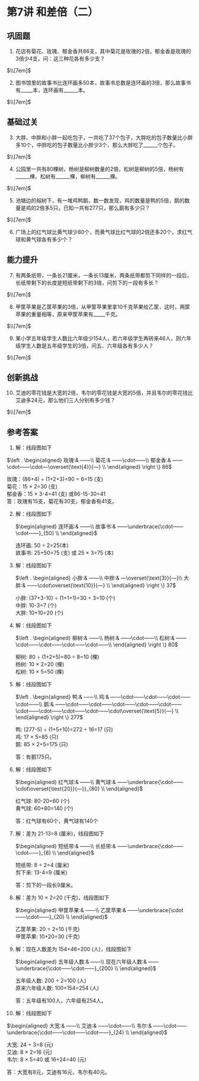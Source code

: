 # 第7讲 和差倍（二）

## 巩固题

1. 花店有菊花、玫瑰、郁金香共86支，其中菊花是玫瑰的2倍，郁金香是玫瑰的3倍少4支，问：这三种花各有多少支？

$\\[7em]$


2. 图书馆里的故事书比连环画多50本，故事书总数是连环画的3倍，那么故事书有_____本，连环画有______本。

$\\[7em]$


## 基础过关

3. 大胖、中胖和小胖一起吃包子，一共吃了37个包子，大胖吃的包子数量比小胖多10个，中胖吃的包子数量比小胖少3个，那么大胖吃了______个包子。

$\\[7em]$


4. 公园里一共有80棵树，杨树是柳树数量的2倍，松树是柳树的5倍，杨树有______棵，松树有______棵，柳树有______棵。

$\\[7em]$


5. 池塘边的榕树下，有一堆鸡鸭鹅，数一数发现，鸡的数量是鸭的5倍，鹅的数量是鸡的2倍多5只，已知一共有277只，那么鹅有多少只？

$\\[7em]$


6. 广场上的红气球比黄气球少80个，而黄气球比红气球的2倍还多20个，求红气球和黄气球各有多少个？

## 能力提升

7. 有两条纸带，一条长21厘米，一条长13厘米，两条纸带都剪下同样的一段后，长纸带剩下的长度是短纸带剩下的3倍，问剪下的一段有多长？

$\\[7em]$


8. 甲筐苹果是乙筐苹果的3倍，从甲筐苹果里拿10千克苹果给乙筐，这时，两筐苹果的重量相等，原来甲筐苹果有_____千克。

$\\[7em]$


9. 某小学五年级学生人数比六年级少154人，若六年级学生再转来46人，则六年级学生人数是五年级学生的3倍，问五、六年级各有多少人？

$\\[7em]$


## 创新挑战

10. 艾迪的零花钱是大宽的2倍，韦尔的零花钱是大宽的5倍，并且韦尔的零花钱比艾迪多24元，那么他们三人分别有多少钱？
    
$\\[7em]$


## 参考答案

 1. 解：线段图如下

   $\left . 
   \begin{aligned}
    玫瑰:& ——\\ 
    菊花:& ——\cdot——\\ 
    郁金香:& ——\cdot——\cdot—\overset{\text{4}}{—} \\
   \end{aligned}
   \right \} 86$

   玫瑰：(86+4) $\div$ (1+2+3)=90 $\div$ 6=15 (支)  
   菊花：15 $\times$ 2=30 (支)  
   郁金香：15 $\times$ 3-4=41 (支) 或86-15-30=41  
   答：玫瑰有15支，菊花有30支，郁金香有41支。 

2. 解：线段图如下

   $\begin{aligned}
    连环画:& ——\\ 
    故事书:& ——\underbrace{\cdot——\cdot——}_{50} \\
   \end{aligned}$

   连环画: 50 $\div$ 2=25(本)  
   故事书: 25+50=75 (支) 或 25 $\times$ 3=75 (本)  

3. 解：线段图如下

   $\left . 
   \begin{aligned}
    小胖:& ——\\ 
    中胖:& —\overset{\text{3}}{—}\\ 
    大胖:& ——\cdot\overset{\text{10}}{—} \\
   \end{aligned}
   \right \} 37$

   小胖: (37+3-10) $\div$ (1+1+1)=30 $\div$ 3=10 (个)  
   中胖: 10-3=7 (个)  
   大胖: 10+10=20 (个)

4. 解：线段图如下

   $\left . 
   \begin{aligned}
    柳树:& ——\\ 
    杨树:& ——\cdot——\\ 
    松树:& ——\cdot——\cdot——\cdot——\cdot——\\
   \end{aligned}
   \right \} 80$

   柳树: 80 $\div$ (1+2+5)=80 $\div$ 8=10 (棵)  
   杨树: 10 $\times$ 2=20 (棵)  
   松树: 10 $\times$ 5=50 (棵)

5. 解：线段图如下

   $\left . 
   \begin{aligned}
    鸭:& ——\\ 
    鸡:& ——\cdot——\cdot——\cdot——\cdot——\\ 
    鹅:& ——\cdot——\cdot——\cdot——\cdot——\cdot——\cdot——\cdot——\cdot——\cdot——\cdot\overset{\text{5}}{—} \\
   \end{aligned}
   \right \} 277$

   鸭: (277-5) $\div$ (1+5+10)=272 $\div$ 16=17 (只)  
   鸡: 17 $\times$ 5=85 (只)  
   鹅: 85 $\times$ 2+5=175 (只)

   答：有鹅175只。

6. 解：线段图如下

   $\begin{aligned}
    红气球:& ——\\ 
    黄气球:& ——\underbrace{\cdot——\cdot\overset{\text{20}}{—}}_{80} \\
   \end{aligned}$

   红气球: 80-20=60 (个)  
   黄气球: 60+80=140 (个) 

   答：红气球有60个，黄气球有140个

7. 解：差为 21-13=8 (厘米)，线段图如下

   $\begin{aligned}
    短纸带:& ——\\ 
    长纸带:& ——\underbrace{\cdot——\cdot——}_{8} \\
   \end{aligned}$

   短纸带: 8 $\div$ 2=4 (厘米)  
   剪下来: 13-4=9 (厘米) 

   答：剪下的一段长9厘米。

8. 解：差为 10 $\times$ 2=20 (千克)，线段图如下

   $\begin{aligned}
    甲筐苹果:& ——\\ 
    乙筐苹果:& ——\underbrace{\cdot——\cdot——}_{20} \\
   \end{aligned}$

   乙筐苹果: 20 $\div$ 2=10 (千克)  
   甲筐苹果: 10+20=30 (千克) 

9. 解：现在人数差为 154+46=200 (人)，线段图如下

   $\begin{aligned}
    五年级人数:& ——\\ 
    现在六年级人数:& ——\underbrace{\cdot——\cdot——}_{200} \\
   \end{aligned}$

   五年级人数: 200 $\div$ 2=100 (人)  
   原来六年级人数: 100+154=254 (人)   

   答：五年级有100人，六年级有254人。

10. 解：线段图如下

   $\begin{aligned}
    大宽:& ——\\ 
    艾迪:& ——\cdot——\\
    韦尔:& ——\cdot——\underbrace{\cdot——\cdot——\cdot——}_{24} \\
   \end{aligned}$

   大宽: 24 $\div$ 3=8 (元)  
   艾迪: 8 $\times$ 2=16 (元)   
   韦尔: 8 $\times$ 5=40 或 16+24=40 (元)

   答：大宽有8元，艾迪有16元，韦尔有40元。